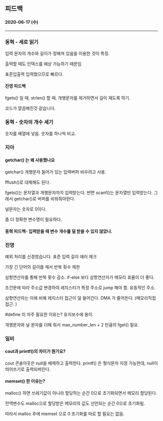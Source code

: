 ## 피드백  

#### 2020-06-17 (수)

----



### 동혁 - 세로 읽기

입력 문자의 개수와 길이가 정해져 있음을 이용한 것이 특징.

출력할 때도 인덱스를 예상 가능하기 때문임

표준입출력 입력했으므로 빠르다.  

#### 진영 피드백 

fgets() 일 때, strlen() 할 때, 개행문자를 제거하면서 길이 재도록 하기. 

코드가 깔끔해진것 같습니다. 

### 동혁 - 숫자의 개수 세기

숫자를 배열에 넣음. 숫자를 하나씩 비교. 



### 지아

#### getchar() 는 왜 사용했나요

getchar() 개행문자 들어가 있는 입력버퍼 비우려고 사용.

fflush()로 대체해도 된다.

fgets()는 문자열과 개행문자까지 입력받는다. 반면 scanf()는 문자열만 입력받는다. 그래서 getchar()로 버퍼를 비워줘야한다. 

널문자는 숫자로 0이다. 

좀 더 정확한 변수명이 필요하다. 

#### 동혁 피드백- 입력받을 때 변수 개수를 덜 받을 수 있지 않았나.



### 진영

예외 처리를 신경썼습니다. 표준 입력 길이 에러 체크

가장 긴 단어의 길이를 재서 반복 횟수 제한 

 삼항연산자를 통해 반복 횟수 감소. if-else 보다 삼항연산자가 메모리 효율이 더 좋다. 

조건문에 따라 주소값 변경하여 레지스터가 특정 주소로 jump 해야 함. 유동적인 주소.

삼항연산자는 이에 비해 레지스터 접근이 덜 들어간다. DMA 가 줄어든다. (메모리직접 접근. )

#define 이 자주 필요한 이유는? 유지보수에 용이.

개행문자와 널 문자를 더해 줘서 max_number_len + 2 만큼의 fget() 필요. 



### 일비 

#### cout과 printf()의 차이가 뭔가요?

cout 콘솔아웃은 null을 배제하고 출력한다.  printf() 은 형식문자 지정 가능한데, null이 띄어쓰기로 출력되버린다. 

#### memset() 한 이유는?

malloc() 하면 쓰레기값이 아니라 할당하는 순간 0으로 초기화되면서 메모리 할당된다. 

전역변수도 malloc으로 할당받은 메모리의 값도 선언되는 순간 0으로 초기화됨. 

따라서 malloc 후에 memset 으로 0 초기화를 따로 할 필요는 없음.